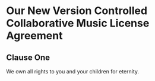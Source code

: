 Our New Version Controlled Collaborative Music License Agreement
=================================================================

Clause One
----------

We own all rights to you and your children for eternity.


